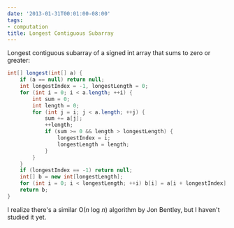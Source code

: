 ```yaml
---
date: '2013-01-31T00:01:00-08:00'
tags:
- computation
title: Longest Contiguous Subarray
---
```


Longest contiguous subarray of a signed int array that sums to zero or greater:

```java
int[] longest(int[] a) {
    if (a == null) return null;
    int longestIndex = -1, longestLength = 0;
    for (int i = 0; i < a.length; ++i) {
        int sum = 0;
        int length = 0;
        for (int j = i; j < a.length; ++j) {
            sum += a[j];
            ++length;
            if (sum >= 0 && length > longestLength) {
                longestIndex = i;
                longestLength = length;
            }
        }
    }
    if (longestIndex == -1) return null;
    int[] b = new int[longestLength];
    for (int i = 0; i < longestLength; ++i) b[i] = a[i + longestIndex];
    return b;
}
```

I realize there's a similar O(*n* log *n*) algorithm by Jon Bentley, but I haven't studied it yet.
